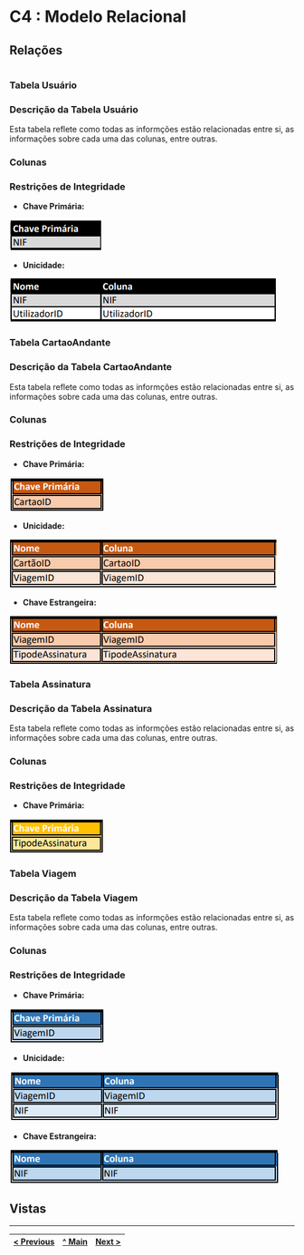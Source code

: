 # C4 : Modelo Relacional

## **Relações**
#
### **Tabela Usuário**
### Descrição da Tabela Usuário ###
Esta tabela reflete como todas as informções estão relacionadas entre si, as informações sobre cada uma das colunas, entre outras.
### **Colunas**

### **Restrições de Integridade**
- **Chave Primária:**

![ChavePrimaria1](/doc/REBD/imagens/Chaveprimaria1.png)

- **Unicidade:**

![Unicidade1](/doc/REBD/imagens/Unicidade1.png)

### **Tabela CartaoAndante**
### Descrição da Tabela CartaoAndante ###
Esta tabela reflete como todas as informções estão relacionadas entre si, as informações sobre cada uma das colunas, entre outras.
### **Colunas**

### **Restrições de Integridade**
- **Chave Primária:**

![ChavePrimaria2](/doc/REBD/imagens/Chaveprimaria2.png)

- **Unicidade:**

![Unicidade2](/doc/REBD/imagens/Unicidade2.png)

- **Chave Estrangeira:**

![ChaveEstrangeira](/doc/REBD/imagens/ChaveEstrangeira1.png)

### **Tabela Assinatura**
### Descrição da Tabela Assinatura ###
Esta tabela reflete como todas as informções estão relacionadas entre si, as informações sobre cada uma das colunas, entre outras.
### **Colunas**

### **Restrições de Integridade**
- **Chave Primária:**

![ChavePrimaria3](/doc/REBD/imagens/Chaveprimaria3.png)

### **Tabela Viagem**
### Descrição da Tabela Viagem ###
Esta tabela reflete como todas as informções estão relacionadas entre si, as informações sobre cada uma das colunas, entre outras.
### **Colunas**

### **Restrições de Integridade**
- **Chave Primária:**

![ChavePrimaria4](/doc/REBD/imagens/Chaveprimaria4.png)

- **Unicidade:**

![Unicidade4](/doc/REBD/imagens/Unicidade3.png)

- **Chave Estrangeira:**

![ChaveEstrangeira2](/doc/REBD/imagens/ChaveEstrangeira2.png)

## **Vistas**

---
[< Previous](rebd03.md) | [^ Main](https://github.com/a041326/TCM22-SIBD-G01/blob/main/README.md) | [Next >](rebd05.md)
:--- | :---: | ---: 
